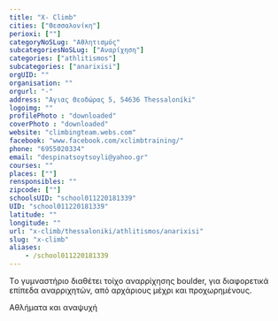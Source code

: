 ```yaml
---
title: "X- Climb"
cities: ["Θεσσαλονίκη"]
perioxi: [""]
categoryNoSLug: "Αθλητισμός"
subcategoriesNoSLug: ["Αναρίχηση"]
categories: ["athlitismos"]
subcategories: ["anarixisi"]
orgUID: ""
organisation: ""
orgurl: "-"
address: "Αγιας Θεοδώρας 5, 54636 Thessaloníki"
logoimg: ""
profilePhoto : "downloaded"
coverPhoto : "downloaded"
website: "climbingteam.webs.com"
facebook: "www.facebook.com/xclimbtraining/"
phone: "6955020334"
email: "despinatsoytsoyli@yahoo.gr"
courses: ""
places: [""]
rensponsibles: ""
zipcode: [""]
schoolsUID: "school011220181339"
UID: "school011220181339"
latitude: ""
longitude: ""
url: "x-climb/thessaloniki/athlitismos/anarixisi"
slug: "x-climb"
aliases:
    - /school011220181339
---
```



Τo γυμναστήριο διαθέτει τοίχο αναρρίχησης boulder, για διαφορετικά επίπεδα αναρριχητών, από αρχάριους μέχρι και προχωρημένους.

Αθλήματα και αναψυχή